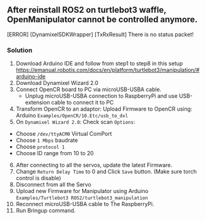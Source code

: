 ## After reinstall ROS2 on turtlebot3 waffle, OpenManipulator cannot be controlled anymore.

[ERROR] [DynamixelSDKWrapper] [TxRxResult] There is no status packet!

### Solution
1. Download Arduino IDE and follow from step1 to step8 in this setup https://emanual.robotis.com/docs/en/platform/turtlebot3/manipulation/#arduino-ide
2. Download Dynamixel Wizard 2.0
3. Connect OpenCR board to PC via microUSB-USBA cable. 
    - Unplug microUSB-USBA connection to RaspberryPi and use USB-extension cable to connect it to PC
4. Transform OpenCR to an adaptor: Upload Firmware to OpenCR using: Arduino `Examples/OpenCR/10.Etc/usb_to_dxl`
5. On `Dynamixel Wizard 2.0`: Check scan `Options`: 
-   Choose `/dev/ttyACM0` Virtual ComPort
-   Choose `1 Mbps` baudrate
-   Choose `protocol 1`
-   Choose ID range from 10 to 20

6. After connecting to all the servos, update the latest Firmware.
7. Change `Return Delay Time` to 0 and Click `Save` button. (Make sure torch control is disable)
8. Disconnect from all the Servo
9. Upload new Firmware for Manipulator using Arduino `Examples/Turtlebot3 ROS2/turtlebot3_manipulation`
10. Reconnect microUSB-USBA cable to The RaspberryPi.
11. Run Bringup command.